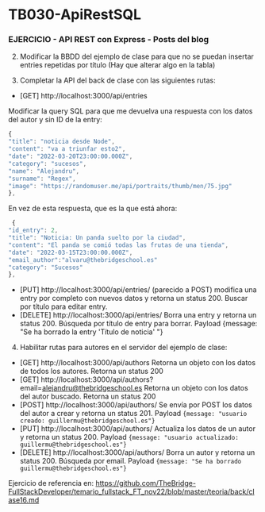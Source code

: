 # TB030-ApiRestSQL

### EJERCICIO - API REST con Express - Posts del blog

2. Modificar la BBDD del ejemplo de clase para que no se puedan insertar entries repetidas por título (Hay que alterar algo en la tabla)

3. Completar la API del back de clase con las siguientes rutas:

- [GET] http://localhost:3000/api/entries

Modificar la query SQL para que me devuelva una respuesta con los datos del autor y sin ID de la entry:

```javascript
{
"title": "noticia desde Node",
"content": "va a triunfar esto2",
"date": "2022-03-20T23:00:00.000Z",
"category": "sucesos",
"name": "Alejandru",
"surname": "Regex",
"image": "https://randomuser.me/api/portraits/thumb/men/75.jpg"
},
```
En vez de esta respuesta, que es la que está ahora:
```javascript
 {
"id_entry": 2,
"title": "Noticia: Un panda suelto por la ciudad",
"content": "El panda se comió todas las frutas de una tienda",
"date": "2022-03-15T23:00:00.000Z",
"email_author":"alvaru@thebridgeschool.es"
"category": "Sucesos"
},
```
- [PUT] http://localhost:3000/api/entries/ (parecido a POST) modifica una entry por completo con nuevos datos y retorna un status 200. Buscar por título para editar entry.
- [DELETE] http://localhost:3000/api/entries/ Borra una entry y retorna un status 200. Búsqueda por título de entry para borrar. Payload {message: "Se ha borrado la entry 'Título de noticia' "}

4. Habilitar rutas para autores en el servidor del ejemplo de clase:

- [GET] http://localhost:3000/api/authors Retorna un objeto con los datos de todos los autores. Retorna un status 200
- [GET] http://localhost:3000/api/authors?email=alejandru@thebridgeschool.es Retorna un objeto con los datos del autor buscado. Retorna un status 200
- [POST] http://localhost:3000/api/authors/ Se envía por POST los datos del autor a crear y retorna un status 201. Payload `{message: "usuario creado: guillermu@thebridgeschool.es"}`
- [PUT] http://localhost:3000/api/authors/ Actualiza los datos de un autor y retorna un status 200. Payload `{message: "usuario actualizado: guillermu@thebridgeschool.es"}`
- [DELETE] http://localhost:3000/api/authors/ Borra un autor y retorna un status 200. Búsqueda por email. Payload `{message: "Se ha borrado guillermu@thebridgeschool.es"}`


Ejercicio de referencia en: https://github.com/TheBridge-FullStackDeveloper/temario_fullstack_FT_nov22/blob/master/teoria/back/clase16.md
